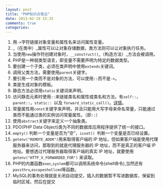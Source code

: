 ```yaml
---
layout: post
title: "PHP知识点笔记"
date: 2013-02-19 15:35
comments: true
categories: 
---
```


1. 用`->`字符链接对象变量和属性名来访问属性变量。
  2. _（在类中）_属性可以让对象存储数据，类方法则可以让对象执行任务。
  3. 当使用`new`操作符创建对象时，`__construct()`_（构造方法）_方法会被调用。
  4. PHP是一种弱类型语言，即变量不需要声明为特定的数据类型。
  5. 要创建一个子类，必须在类声明中使用`extends`关键词。
  6. 调用父类方法，需要使用`parent`关键字。
  7. 要引用一个类而不是对象的方法，可以使用`::`而不是`->`。
  8. 类是生成对象的模板。
  9. 静态方法必须用`static`关键词来声明。
  10. 访问静态元素时使用`::`来链接类名和属性或类名和方法。有`self::`，`parent::`，`static:: `以及 `forward_static_call()`。[详情](http://php.net/manual/zh/language.oop5.late-static-bindings.php)。
  11. 常量属性用`const`关键字来声明，并且只能用大写字母来命名常量，只能通过类而不能通过类的实例访问常量属性。（即`::`）
  12. 使用`abstract`关键字来定义一个抽象类。
  13. PDO(PHP Data Object)类为不同的数据库应用程序提供了统一的接口。
  14. `empty()` 判断一个变量是否为“空”，`isset() `判断一个变量是否已经设置。
  15. `getenv("REMOTE_ADDR")`用来取得客户端的 IP 地址，但如果客户端是使用代理服务器来访问，那取到的就是代理服务器的 IP 地址，而不是真正的客户端 IP 地址。要想透过代理服务器取得客户端的真实 IP 地址，就要使用 `getenv("HTTP_X_FORWARDED_FOR")` 来读取。
  16. PHP的内置函数`exec`,`system`都可以调用系统命令(shell命令),当然还有`passthru`,`escapeshellcmd`等函数。
  17. MySQL的事务处理就是关闭自动提交，插入的数据暂不写进数据库，保留到临时区域，然后在提交